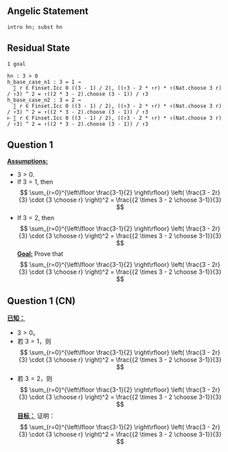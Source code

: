 ## Angelic Statement
```Lean
intro hn; subst hn
```
## Residual State
```Lean
1 goal

hn : 3 > 0
h_base_case_n1 : 3 = 1 →
  ∑ r ∈ Finset.Icc 0 ((3 - 1) / 2), ((↑3 - 2 * ↑r) * ↑(Nat.choose 3 r) / ↑3) ^ 2 = ↑((2 * 3 - 2).choose (3 - 1)) / ↑3
h_base_case_n2 : 3 = 2 →
  ∑ r ∈ Finset.Icc 0 ((3 - 1) / 2), ((↑3 - 2 * ↑r) * ↑(Nat.choose 3 r) / ↑3) ^ 2 = ↑((2 * 3 - 2).choose (3 - 1)) / ↑3
⊢ ∑ r ∈ Finset.Icc 0 ((3 - 1) / 2), ((↑3 - 2 * ↑r) * ↑(Nat.choose 3 r) / ↑3) ^ 2 = ↑((2 * 3 - 2).choose (3 - 1)) / ↑3
```
## Question 1
<strong><u>Assumptions:</u></strong>
- $3 > 0$.
- If $3 = 1$, then
  $$
  \sum_{r=0}^{\left\lfloor \frac{3-1}{2} \right\rfloor} \left( \frac{3 - 2r}{3} \cdot {3 \choose r} \right)^2 = \frac{{2 \times 3 - 2 \choose 3-1}}{3}
  $$
- If $3 = 2$, then
  $$
  \sum_{r=0}^{\left\lfloor \frac{3-1}{2} \right\rfloor} \left( \frac{3 - 2r}{3} \cdot {3 \choose r} \right)^2 = \frac{{2 \times 3 - 2 \choose 3-1}}{3}
  $$
<strong><u>Goal:</u></strong>
Prove that
$$
\sum_{r=0}^{\left\lfloor \frac{3-1}{2} \right\rfloor} \left( \frac{3 - 2r}{3} \cdot {3 \choose r} \right)^2 = \frac{{2 \times 3 - 2 \choose 3-1}}{3}
$$
## Question 1 (CN)
<strong><u>已知：</u></strong>
- $3 > 0$。
- 若 $3 = 1$，则
  $$
  \sum_{r=0}^{\left\lfloor \frac{3-1}{2} \right\rfloor} \left( \frac{3 - 2r}{3} \cdot {3 \choose r} \right)^2 = \frac{{2 \times 3 - 2 \choose 3-1}}{3}
  $$
- 若 $3 = 2$，则
  $$
  \sum_{r=0}^{\left\lfloor \frac{3-1}{2} \right\rfloor} \left( \frac{3 - 2r}{3} \cdot {3 \choose r} \right)^2 = \frac{{2 \times 3 - 2 \choose 3-1}}{3}
  $$
<strong><u>目标：</u></strong>
证明：
$$
\sum_{r=0}^{\left\lfloor \frac{3-1}{2} \right\rfloor} \left( \frac{3 - 2r}{3} \cdot {3 \choose r} \right)^2 = \frac{{2 \times 3 - 2 \choose 3-1}}{3}
$$